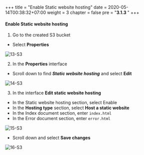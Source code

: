 +++
title = "Enable Static website hosting"
date = 2020-05-14T00:38:32+07:00
weight = 3
chapter = false
pre = "<b>3.1.3 </b>"
+++

#### Enable Static website hosting

1. Go to the created S3 bucket

- Select **Properties**

![13-S3](/images/3/3-s3-13.png?width=90pc)

2. In the **Properties** interface

- Scroll down to find **_Static website hosting_** and select **Edit**

![14-S3](/images/3/3-s3-14.png?width=90pc)

3. In the interface **Edit static website hosting**

- In the Static website hosting section, select Enable
- In the **Hosting type** section, select **Host a static website**
- In the Index document section, enter `index.html`
- In the Error document section, enter `error.html`

![15-S3](/images/3/3-s3-15.png?width=90pc)

- Scroll down and select **Save changes**

![16-S3](/images/3/3-s3-16.png?width=90pc)

